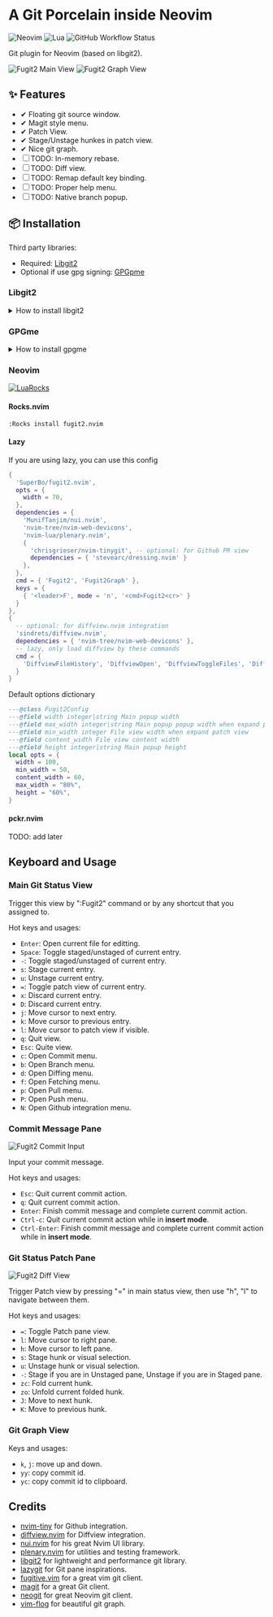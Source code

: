 # A Git Porcelain inside Neovim

![Neovim](https://camo.githubusercontent.com/eead1ee1a978cd0b8a41e94d79973e5f84a337858ce89db1b2c2084140c35a0b/68747470733a2f2f696d672e736869656c64732e696f2f62616467652f4e656f56696d2d2532333537413134332e7376673f267374796c653d666f722d7468652d6261646765266c6f676f3d6e656f76696d266c6f676f436f6c6f723d7768697465)
![Lua](https://img.shields.io/badge/Made%20with%20Lua-blueviolet.svg?style=for-the-badge&logo=lua)
![GitHub Workflow Status](https://img.shields.io/github/actions/workflow/status/ellisonleao/nvim-plugin-template/lint-test.yml?branch=main&style=for-the-badge)

Git plugin for Neovim (based on libgit2).


![Fugit2 Main View](https://raw.githubusercontent.com/SuperBo/fugit2.nvim/assets/assets/main_view.png)
![Fugit2 Graph View](https://raw.githubusercontent.com/SuperBo/fugit2.nvim/assets/assets/graph_view.png)

## ✨ Features

- ✔ Floating git source window.
- ✔ Magit style menu.
- ✔ Patch View.
- ✔ Stage/Unstage hunkes in patch view.
- ✔ Nice git graph.
- ☐ TODO: In-memory rebase.
- ☐ TODO: Diff view.
- ☐ TODO: Remap default key binding.
- ☐ TODO: Proper help menu.
- ☐ TODO: Native branch popup.

## 📦 Installation

Third party libraries:
  - Required: [Libgit2](#libgit2)
  - Optional if use gpg signing: [GPGpme](#gpgme)


### Libgit2

<details>

<summary>How to install libgit2</summary>

Libgit2 is required for this plugin to work. So you have to install it in your OS before starting with Fugit2.
For more information, you can refer to this https://libgit2.org/

#### Ubuntu 22.04

```sh
sudo apt-get install -y libgit2-1.1
# sudo ln -s /usr/lib/x86_64-linux-gnu/libgit2.so.1.1 /usr/local/lib/libgit2.so
# sudo ldconfig
```

Set libgit2_path value in config options like this

```lua
{
  'SuperBo/fugit2.nvim',
  opts = {
    libgit2_path = 'libgit2.so.1.1',
  },
  ...
}
```

#### Ubuntu 23.10

```sh
sudo apt-get install -y libgit2-1.5
# sudo ln -s /usr/lib/x86_64-linux-gnu/libgit2.so.1.5 /usr/local/lib/libgit2.so
# sudo ldconfig
```

Set libgit2_path value in config options like this

```lua
{
  'SuperBo/fugit2.nvim',
  opts = {
    libgit2_path = 'libgit2.so.1.5',
  },
  ...
}
```

#### Ubuntu 24.04

```sh
sudo apt-get install -y libgit2-1.7
```

Set libgit2_path value in config options like this

```lua
{
  'SuperBo/fugit2.nvim',
  opts = {
    libgit2_path = 'libgit2.so.1.7',
  },
  ...
}
```

#### Arch Linux

```sh
sudo pacman -S libgit2
```

### Fedora

```sh
yum install libgit2
```

Set libgit2_path value in config options like this, change corresponding version.

```lua
{
  'SuperBo/fugit2.nvim',
  opts = {
    libgit2_path = 'libgit2.so.1.7',
  },
  ...
}
```

#### Mac OS

```sh
brew install libgit2
```

Set libgit2_path value in config options like this if you have problem loading libgit2 library with default settings.

Mac Arm M1/M2/M3

```lua
{
  'SuperBo/fugit2.nvim',
  opts = {
    libgit2_path = '/opt/homebrew/lib/libgit2.dylib',
  },
}
```

Mac Intel

```lua
{
  'SuperBo/fugit2.nvim',
  opts = {
    libgit2_path = '/usr/local/opt/libgit2/lib/libgit2.dylib',
  },
}
```

#### Windows

```powershell
choco install libgit2
```

</details>

### GPGme

<details>

<summary>How to install gpgme</summary>

If you do config enabling git gpg signing, you must install [GPGme](https://gnupg.org/software/gpgme/index.html) lib for fugit2 to work.

In addition, you should config gpg-agent to use a GUI Pinentry, so that it don't disrupt terminal when asking passphrase.

#### Mac OS

```sh
brew install gpgme pinentry-mac
echo "pinentry-program $(which pinentry-mac)" >> ~/.gnupg/gpg-agent.conf
```

#### Ubuntu/Debian

```sh
sudo apt-get install libgpgme-dev
```

### Arch Linux

```sh
sudo pacman -S gpgme
```

</details>

### Neovim

[![LuaRocks](https://img.shields.io/luarocks/v/superbo/fugit2.nvim?logo=lua&color=purple)](https://luarocks.org/modules/SuperBo/fugit2.nvim)

#### Rocks.nvim

```
:Rocks install fugit2.nvim
```

#### Lazy

If you are using lazy, you can use this config


```lua
{
  'SuperBo/fugit2.nvim',
  opts = {
    width = 70,
  },
  dependencies = {
    'MunifTanjim/nui.nvim',
    'nvim-tree/nvim-web-devicons',
    'nvim-lua/plenary.nvim',
    {
      'chrisgrieser/nvim-tinygit', -- optional: for Github PR view
      dependencies = { 'stevearc/dressing.nvim' }
    },
  },
  cmd = { 'Fugit2', 'Fugit2Graph' },
  keys = {
    { '<leader>F', mode = 'n', '<cmd>Fugit2<cr>' }
  }
},
{
  -- optional: for diffview.nvim integration
  'sindrets/diffview.nvim',
  dependencies = { 'nvim-tree/nvim-web-devicons' },
  -- lazy, only load diffview by these commands
  cmd = {
    'DiffviewFileHistory', 'DiffviewOpen', 'DiffviewToggleFiles', 'DiffviewFocusFiles', 'DiffviewRefresh'
  }
}
```

Default options dictionary

```lua
---@class Fugit2Config
---@field width integer|string Main popup width
---@field max_width integer|string Main popup popup width when expand patch view
---@field min_width integer File view width when expand patch view
---@field content_width File view content width
---@field height integer|string Main popup height
local opts = {
  width = 100,
  min_width = 50,
  content_width = 60,
  max_width = "80%",
  height = "60%",
}
```

#### pckr.nvim

TODO: add later

## Keyboard and Usage

### Main Git Status View
Trigger this view by ":Fugit2" command or by any shortcut that you assigned to.

Hot keys and usages:
- `Enter`: Open current file for editting.
- `Space`: Toggle staged/unstaged of current entry.
- `-`:  Toggle staged/unstaged of current entry.
- `s`: Stage current entry.
- `u`: Unstage current entry.
- `=`: Toggle patch view of current entry.
- `x`: Discard current entry.
- `D`: Discard current entry.
- `j`: Move cursor to next entry.
- `k`: Move cursor to previous entry.
- `l`: Move cursor to patch view if visible.
- `q`: Quit view.
- `Esc`: Quite view.
- `c`: Open Commit menu.
- `b`: Open Branch menu.
- `d`: Open Diffing menu.
- `f`: Open Fetching menu.
- `p`: Open Pull menu.
- `P`: Open Push menu.
- `N`: Open Github integration menu.

### Commit Message Pane

![Fugit2 Commit Input](https://raw.githubusercontent.com/SuperBo/fugit2.nvim/assets/assets/commit_message_view.png)

Input your commit message.

Hot keys and usages:
- `Esc`: Quit current commit action.
- `q`: Quit current commit action.
- `Enter`: Finish commit message and complete current commit action.
- `Ctrl-c`: Quit current commit action while in **insert mode**.
- `Ctrl-Enter`: Finish commit message and complete current commit action while in **insert mode**.

### Git Status Patch Pane

![Fugit2 Diff View](https://raw.githubusercontent.com/SuperBo/fugit2.nvim/assets/assets/inline_patch_view.png)

Trigger Patch view by pressing "=" in main status view, then use "h", "l" to navigate between them.

Hot keys and usages:
- `=`: Toggle Patch pane view.
- `l`: Move cursor to right pane.
- `h`: Move cursor to left pane.
- `s`: Stage hunk or visual selection.
- `u`: Unstage hunk or visual selection.
- `-`: Stage if you are in Unstaged pane, Unstage if you are in Staged pane.
- `zc`: Fold current hunk.
- `zo`: Unfold current folded hunk.
- `J`: Move to next hunk.
- `K`: Move to previous hunk.

### Git Graph View

Keys and usages:

- `k`, `j`: move up and down.
- `yy`: copy commit id.
- `yc`: copy commit id to clipboard.


## Credits

- [nvim-tiny](https://github.com/chrisgrieser/nvim-tinygit) for Github integration.
- [diffview.nvim](https://github.com/sindrets/diffview.nvim) for Diffview integration.
- [nui.nvim](https://github.com/MunifTanjim/nui.nvim) for his great Nvim UI library.
- [plenary.nvim](https://github.com/nvim-lua/plenary.nvim) for utilities and testing framework.
- [libgit2](https://libgit2.org/) for lightweight and performance git library.
- [lazygit](https://github.com/jesseduffield/lazygit) for Git pane inspirations.
- [fugitive.vim](https://github.com/tpope/vim-fugitive) for a great vim git client.
- [magit](https://magit.vc/) for a great Git client.
- [neogit](https://github.com/NeogitOrg/neogit) for great Neovim git client.
- [vim-flog](https://github.com/rbong/vim-flog) for beautiful git graph.
